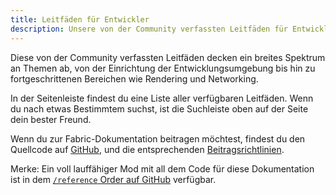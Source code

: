 ```yaml
---
title: Leitfäden für Entwickler
description: Unsere von der Community verfassten Leitfäden für Entwickler decken alles ab, von der Einrichtung deiner Entwicklungsumgebung bis hin zu fortgeschrittenen Themen wie Rendering und Networking.
---
```


Diese von der Community verfassten Leitfäden decken ein breites Spektrum an Themen ab, von der Einrichtung der Entwicklungsumgebung bis hin zu fortgeschrittenen Bereichen wie Rendering und Networking.

In der Seitenleiste findest du eine Liste aller verfügbaren Leitfäden. Wenn du nach etwas Bestimmtem suchst, ist die Suchleiste oben auf der Seite dein bester Freund.

Wenn du zur Fabric-Dokumentation beitragen möchtest, findest du den Quellcode auf [GitHub](https://github.com/FabricMC/fabric-docs), und die entsprechenden [Beitragsrichtlinien](../contributing).

Merke: Ein voll lauffähiger Mod mit all dem Code für diese Dokumentation ist in dem [`/reference` Order auf GitHub](https://github.com/FabricMC/fabric-docs/tree/main/reference/latest) verfügbar.
